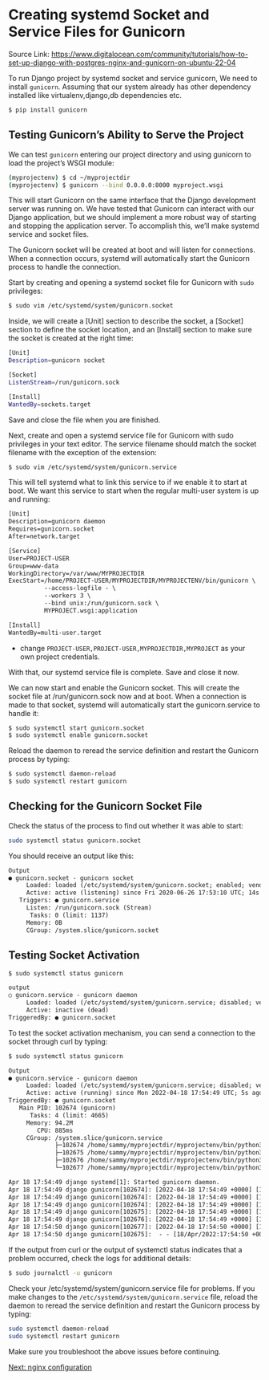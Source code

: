 # Creating systemd Socket and Service Files for Gunicorn
Source Link: https://www.digitalocean.com/community/tutorials/how-to-set-up-django-with-postgres-nginx-and-gunicorn-on-ubuntu-22-04

To run Django project by systemd socket and service gunicorn, We need to install ```gunicorn```. Assuming that our system already has other dependency installed like virtualenv,django,db dependencies etc.

```sh
$ pip install gunicorn
```

## Testing Gunicorn’s Ability to Serve the Project
We can test ```gunicorn``` entering our project directory and using gunicorn to load the project’s WSGI module:

```sh
(myprojectenv) $ cd ~/myprojectdir
(myprojectenv) $ gunicorn --bind 0.0.0.0:8000 myproject.wsgi
```

This will start Gunicorn on the same interface that the Django development server was running on.
We have tested that Gunicorn can interact with our Django application, but we should implement a more robust way of starting and stopping the application server. To accomplish this, we’ll make systemd service and socket files.

The Gunicorn socket will be created at boot and will listen for connections. When a connection occurs, systemd will automatically start the Gunicorn process to handle the connection.

Start by creating and opening a systemd socket file for Gunicorn with `sudo` privileges:

```sh
$ sudo vim /etc/systemd/system/gunicorn.socket
```

Inside, we will create a [Unit] section to describe the socket, a [Socket] section to define the socket location, and an [Install] section to make sure the socket is created at the right time:

```sh
[Unit]
Description=gunicorn socket

[Socket]
ListenStream=/run/gunicorn.sock

[Install]
WantedBy=sockets.target
```


Save and close the file when you are finished.

Next, create and open a systemd service file for Gunicorn with sudo privileges in your text editor. The service filename should match the socket filename with the exception of the extension:

```sh
$ sudo vim /etc/systemd/system/gunicorn.service
```

This will tell systemd what to link this service to if we enable it to start at boot. We want this service to start when the regular multi-user system is up and running:

```diff
[Unit]
Description=gunicorn daemon
Requires=gunicorn.socket
After=network.target

[Service]
User=PROJECT-USER
Group=www-data
WorkingDirectory=/var/www/MYPROJECTDIR
ExecStart=/home/PROJECT-USER/MYPROJECTDIR/MYPROJECTENV/bin/gunicorn \
          --access-logfile - \
          --workers 3 \
          --bind unix:/run/gunicorn.sock \
          MYPROJECT.wsgi:application

[Install]
WantedBy=multi-user.target
```

+ change `PROJECT-USER,PROJECT-USER,MYPROJECTDIR,MYPROJECT` as your own project credentials.

With that, our systemd service file is complete. Save and close it now.

We can now start and enable the Gunicorn socket. This will create the socket file at /run/gunicorn.sock now and at boot. When a connection is made to that socket, systemd will automatically start the gunicorn.service to handle it:

```sh
$ sudo systemctl start gunicorn.socket
$ sudo systemctl enable gunicorn.socket
```

Reload the daemon to reread the service definition and restart the Gunicorn process by typing:

```sh
$ sudo systemctl daemon-reload
$ sudo systemctl restart gunicorn
```

## Checking for the Gunicorn Socket File

Check the status of the process to find out whether it was able to start:

```sh
sudo systemctl status gunicorn.socket
```

You should receive an output like this:

```diff
Output
● gunicorn.socket - gunicorn socket
     Loaded: loaded (/etc/systemd/system/gunicorn.socket; enabled; vendor prese>
     Active: active (listening) since Fri 2020-06-26 17:53:10 UTC; 14s ago
   Triggers: ● gunicorn.service
     Listen: /run/gunicorn.sock (Stream)
      Tasks: 0 (limit: 1137)
     Memory: 0B
     CGroup: /system.slice/gunicorn.socket
```

## Testing Socket Activation
```
$ sudo systemctl status gunicorn
```

```diff
output
○ gunicorn.service - gunicorn daemon
     Loaded: loaded (/etc/systemd/system/gunicorn.service; disabled; vendor preset: enabled)
     Active: inactive (dead)
TriggeredBy: ● gunicorn.socket
```
To test the socket activation mechanism, you can send a connection to the socket through curl by typing:

```sh
$ sudo systemctl status gunicorn
```
```diff
Output
● gunicorn.service - gunicorn daemon
     Loaded: loaded (/etc/systemd/system/gunicorn.service; disabled; vendor preset: enabled)
     Active: active (running) since Mon 2022-04-18 17:54:49 UTC; 5s ago
TriggeredBy: ● gunicorn.socket
   Main PID: 102674 (gunicorn)
      Tasks: 4 (limit: 4665)
     Memory: 94.2M
        CPU: 885ms
     CGroup: /system.slice/gunicorn.service
             ├─102674 /home/sammy/myprojectdir/myprojectenv/bin/python3 /home/sammy/myprojectdir/myprojectenv/bin/gunicorn --access-logfile - --workers 3 --bind unix:/run/gunicorn.sock myproject.wsgi:application
             ├─102675 /home/sammy/myprojectdir/myprojectenv/bin/python3 /home/sammy/myprojectdir/myprojectenv/bin/gunicorn --access-logfile - --workers 3 --bind unix:/run/gunicorn.sock myproject.wsgi:application
             ├─102676 /home/sammy/myprojectdir/myprojectenv/bin/python3 /home/sammy/myprojectdir/myprojectenv/bin/gunicorn --access-logfile - --workers 3 --bind unix:/run/gunicorn.sock myproject.wsgi:application
             └─102677 /home/sammy/myprojectdir/myprojectenv/bin/python3 /home/sammy/myprojectdir/myprojectenv/bin/gunicorn --access-logfile - --workers 3 --bind unix:/run/gunicorn.sock myproject.wsgi:application

Apr 18 17:54:49 django systemd[1]: Started gunicorn daemon.
Apr 18 17:54:49 django gunicorn[102674]: [2022-04-18 17:54:49 +0000] [102674] [INFO] Starting gunicorn 20.1.0
Apr 18 17:54:49 django gunicorn[102674]: [2022-04-18 17:54:49 +0000] [102674] [INFO] Listening at: unix:/run/gunicorn.sock (102674)
Apr 18 17:54:49 django gunicorn[102674]: [2022-04-18 17:54:49 +0000] [102674] [INFO] Using worker: sync
Apr 18 17:54:49 django gunicorn[102675]: [2022-04-18 17:54:49 +0000] [102675] [INFO] Booting worker with pid: 102675
Apr 18 17:54:49 django gunicorn[102676]: [2022-04-18 17:54:49 +0000] [102676] [INFO] Booting worker with pid: 102676
Apr 18 17:54:50 django gunicorn[102677]: [2022-04-18 17:54:50 +0000] [102677] [INFO] Booting worker with pid: 102677
Apr 18 17:54:50 django gunicorn[102675]:  - - [18/Apr/2022:17:54:50 +0000] "GET / HTTP/1.1" 200 10697 "-" "curl/7.81.0"
```

If the output from curl or the output of systemctl status indicates that a problem occurred, check the logs for additional details:

```sh
$ sudo journalctl -u gunicorn
```

Check your /etc/systemd/system/gunicorn.service file for problems. If you make changes to the `/etc/systemd/system/gunicorn.service` file, reload the daemon to reread the service definition and restart the Gunicorn process by typing:

```sh
sudo systemctl daemon-reload
sudo systemctl restart gunicorn
```

Make sure you troubleshoot the above issues before continuing.

[Next: nginx configuration](nginx-configure-to-proxy-pass-gunicorn.md)